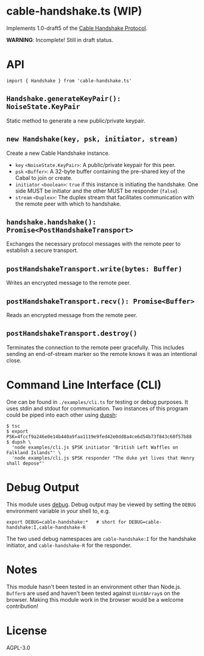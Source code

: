 # cable-handshake.ts (WIP)

Implements 1.0-draft5 of the [Cable Handshake Protocol](https://github.com/cabal-club/cable/blob/main/handshake.md).

**WARNING**: Incomplete! Still in draft status.

# API
```
import { Handshake } from 'cable-handshake.ts'
```

## `Handshake.generateKeyPair(): NoiseState.KeyPair`
Static method to generate a new public/private keypair.

## `new Handshake(key, psk, initiator, stream)`
Create a new Cable Handshake instance.

- `key` `<NoiseState.KeyPair>`: A public/private keypair for this peer.
- `psk` `<Buffer>`: A 32-byte buffer containing the pre-shared key of the Cabal to join or create.
- `initiator` `<boolean>`: `true` if this instance is initiating the handshake. One side MUST be initiator and the other MUST be responder (`false`).
- `stream` `<Duplex>`: The duplex stream that facilitates communication with the remote peer with which to handshake.

## `handshake.handshake(): Promise<PostHandshakeTransport>`
Exchanges the necessary protocol messages with the remote peer to establish a secure transport.

## `postHandshakeTransport.write(bytes: Buffer)`
Writes an encrypted message to the remote peer.

## `postHandshakeTransport.recv(): Promise<Buffer>`
Reads an encrypted message from the remote peer.

## `postHandshakeTransport.destroy()`
Terminates the connection to the remote peer gracefully. This includes sending an end-of-stream marker so the remote knows it was an intentional close.

# Command Line Interface (CLI)
One can be found in `./examples/cli.ts` for testing or debug purposes. It uses stdin and stdout for communication. Two instances of this program could be piped into each other using [dupsh](https://www.npmjs.com/package/dupsh):

```
$ tsc
$ export PSK=4fccf9a246e0e14b440a9faa1119e9fed42e0dd8a4ce6d54b73f843c60f57b88
$ dupsh \
  'node examples/cli.js $PSK initiator "British Left Waffles on Falkland Islands"' \
  'node examples/cli.js $PSK responder "The duke yet lives that Henry shall depose"'
```

# Debug Output
This module uses [debug](https://www.npmjs.com/package/debug). Debug output may be viewed by setting the `DEBUG` environment variable in your shell to, e.g.
```
export DEBUG=cable-handshake:*   # short for DEBUG=cable-handshake:I,cable-handshake-R
```
The two used debug namespaces are `cable-handshake:I` for the handshake initiator, and `cable-handshake-R` for the responder.

# Notes
This module hasn't been tested in an environment other than Node.js. `Buffer`s
are used and haven't been tested against `Uint8Array`s on the browser. Making
this module work in the browser would be a welcome contribution!

# License
AGPL-3.0

